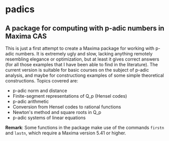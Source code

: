 # padics
## A package for computing with p-adic numbers in Maxima CAS

This is just a first attempt to create a Maxima package for
working with p-adic numbers. It is extremely ugly and slow, lacking 
anything remotely resembling elegance or optimization, but at least
it gives correct answers (for all those examples that I have been
able to find in the literature).
The current version is suitable for basic courses on the subject of p-adic
analysis, and maybe for constructiong examples of some simple theoretical
constructions.
Topics covered are:
* p-adic norm and distance
* Finite-segment representations of Q_p (Hensel codes)
* p-adic arithmetic
* Conversion from Hensel codes to rational functions
* Newton's method and square roots in Q_p
* p-adic systems of linear equations

**Remark**: Some functions in the package make use of the commands
`firstn` and `lastn`, which require a Maxima version 5.41 or higher.

